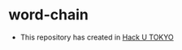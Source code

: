 # word-chain
- This repository has created in [Hack U TOKYO](https://hacku.yahoo.co.jp/hacku2019tokyo/)
